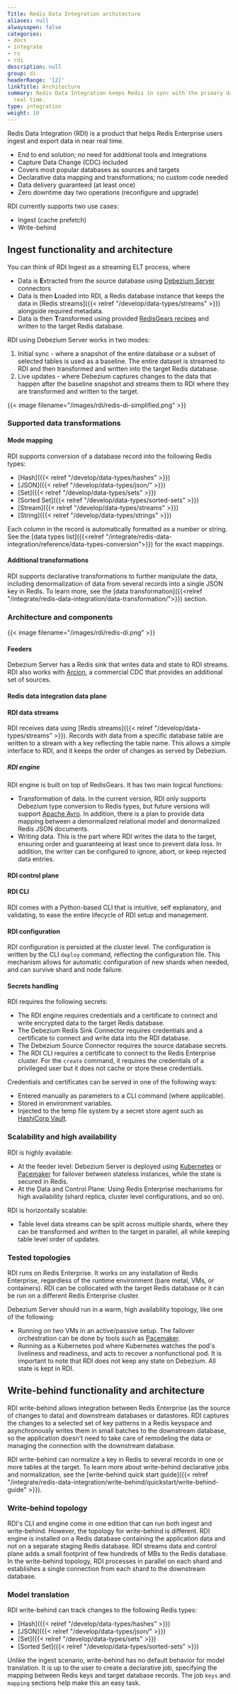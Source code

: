 ```yaml
---
Title: Redis Data Integration architecture
aliases: null
alwaysopen: false
categories:
- docs
- integrate
- rs
- rdi
description: null
group: di
headerRange: '[2]'
linkTitle: Architecture
summary: Redis Data Integration keeps Redis in sync with the primary database in near
  real time.
type: integration
weight: 10
---
```


Redis Data Integration (RDI) is a product that helps Redis Enterprise users ingest and export data in near real time.

- End to end solution; no need for additional tools and integrations
- Capture Data Change (CDC) included
- Covers most popular databases as sources and targets
- Declarative data mapping and transformations; no custom code needed
- Data delivery guaranteed (at least once)
- Zero downtime day two operations (reconfigure and upgrade)

RDI currently supports two use cases:

- Ingest (cache prefetch)
- Write-behind

## Ingest functionality and architecture

You can think of RDI Ingest as a streaming ELT process, where

- Data is **E**xtracted from the source database using [Debezium Server](https://debezium.io/) connectors
- Data is then **L**oaded into RDI, a Redis database instance that keeps the data in [Redis streams]({{< relref "/develop/data-types/streams" >}}) alongside required metadata.
- Data is then **T**ransformed using provided [RedisGears recipes](https://developer.redis.com/howtos/redisgears/) and written to the target Redis database.

RDI using Debezium Server works in two modes:

1. Initial sync - where a snapshot of the entire database or a subset of selected tables is used as a baseline. The entire dataset is streamed to RDI and then transformed and written into the target Redis database.
2. Live updates - where Debezium captures changes to the data that happen after the baseline snapshot and streams them to RDI where they are transformed and written to the target.

{{< image filename="/images/rdi/redis-di-simplified.png" >}}

### Supported data transformations

#### Mode mapping

RDI supports conversion of a database record into the following Redis types:

- [Hash]({{< relref "/develop/data-types/hashes" >}})
- [JSON]({{< relref "/develop/data-types/json/" >}})
- [Set]({{< relref "/develop/data-types/sets" >}})
- [Sorted Set]({{< relref "/develop/data-types/sorted-sets" >}})
- [Stream]({{< relref "/develop/data-types/streams" >}})
- [String]({{< relref "/develop/data-types/strings" >}})

Each column in the record is automatically formatted as a number or string. See the [data types list]({{<relref "/integrate/redis-data-integration/reference/data-types-conversion">}}) for the exact mappings.

#### Additional transformations

RDI supports declarative transformations to further manipulate the data, including denormalization of data from several records into a single JSON key in Redis. To learn more, see the [data transformation]({{<relref "/integrate/redis-data-integration/data-transformation/">}}) section.

### Architecture and components

{{< image filename="/images/rdi/redis-di.png" >}}

#### Feeders

Debezium Server has a Redis sink that writes data and state to RDI streams.
RDI also works with [Arcion](arcion.io), a commercial CDC that provides an additional set of sources.

#### Redis data integration data plane

#### RDI data streams

RDI receives data using [Redis streams]({{< relref "/develop/data-types/streams" >}}). Records with data from a specific database table are written to a stream with a key reflecting the table name. This allows a simple interface to RDI, and it keeps the order of changes as served by Debezium.

##### RDI engine

RDI engine is built on top of RedisGears. It has two main logical functions:

- Transformation of data. In the current version, RDI only supports Debezium type conversion to Redis types, but future versions will support [Apache Avro](https://avro.apache.org/docs/current/). In addition, there is a plan to provide data mapping between a denormalized relational model and denormalized Redis JSON documents.
- Writing data. This is the part where RDI writes the data to the target, ensuring order and guaranteeing at least once to prevent data loss. In addition, the writer can be configured to ignore, abort, or keep rejected data entries.

#### RDI control plane

#### RDI CLI

RDI comes with a Python-based CLI that is intuitive, self explanatory, and validating, to ease the entire lifecycle of RDI setup and management.

#### RDI configuration

RDI configuration is persisted at the cluster level. The configuration is written by the CLI `deploy` command, reflecting the configuration file. This mechanism allows for automatic configuration of new shards when needed, and can survive shard and node failure.

#### Secrets handling

RDI requires the following secrets:

- The RDI engine requires credentials and a certificate to connect and write encrypted data to the target Redis database.
- The Debezium Redis Sink Connector requires credentials and a certificate to connect and write data into the RDI database.
- The Debezium Source Connector requires the source database secrets.
- The RDI CLI requires a certificate to connect to the Redis Enterprise cluster. For the `create` command, it requires the credentials of a privileged user but it does not cache or store these credentials.

Credentials and certificates can be served in one of the following ways:

- Entered manually as parameters to a CLI command (where applicable).
- Stored in environment variables.
- Injected to the temp file system by a secret store agent such as [HashiCorp Vault](https://www.vaultproject.io/).

### Scalability and high availability

RDI is highly available:

- At the feeder level: Debezium Server is deployed using [Kubernetes](https://kubernetes.io/) or [Pacemaker](https://clusterlabs.org/pacemaker/) for failover between stateless instances, while the state is secured in Redis.
- At the Data and Control Plane: Using Redis Enterprise mechanisms for high availability (shard replica, cluster level configurations, and so on).

RDI is horizontally scalable:

- Table level data streams can be split across multiple shards, where they can be transformed and written to the target in parallel, all while keeping table level order of updates.

### Tested topologies

RDI runs on Redis Enterprise. It works on any installation of Redis Enterprise, regardless of the runtime environment (bare metal, VMs, or containers).
RDI can be collocated with the target Redis database or it can be run on a different Redis Enterprise cluster.

Debezium Server should run in a warm, high availability topology, like one of the following:

- Running on two VMs in an active/passive setup. The failover orchestration can be done by tools such as [Pacemaker](https://clusterlabs.org/pacemaker/doc/).
- Running as a Kubernetes pod where Kubernetes watches the pod's liveliness and readiness, and acts to recover a nonfunctional pod.
  It is important to note that RDI does not keep any state on Debezium. All state is kept in RDI.

## Write-behind functionality and architecture

RDI write-behind allows integration between Redis Enterprise (as the source of changes to data) and downstream databases or datastores.
RDI captures the changes to a selected set of key patterns in a Redis keyspace and asynchronously writes them in small batches to the downstream database, so the application doesn't need to take care of remodeling the data or managing the connection with the downstream database.

RDI write-behind can normalize a key in Redis to several records in one or more tables at the target.
To learn more about write-behind declarative jobs and normalization, see the
[write-behind quick start guide]({{< relref "/integrate/redis-data-integration/write-behind/quickstart/write-behind-guide" >}}).

### Write-behind topology

RDI's CLI and engine come in one edition that can run both ingest and write-behind. However, the topology for write-behind is different.
RDI engine is installed on a Redis database containing the application data and not on a separate staging Redis database. RDI streams data and control plane adds a small footprint of few hundreds of MBs to the Redis database. In the write-behind topology, RDI processes in parallel on each shard and establishes a single connection from each shard to the downstream database.

### Model translation

RDI write-behind can track changes to the following Redis types:

- [Hash]({{< relref "/develop/data-types/hashes" >}})
- [JSON]({{< relref "/develop/data-types/json/" >}})
- [Set]({{< relref "/develop/data-types/sets" >}})
- [Sorted Set]({{< relref "/develop/data-types/sorted-sets" >}})

Unlike the ingest scenario, write-behind has no default behavior for model translation. It is up to the user to create a declarative job, specifying the mapping between Redis keys and target database records.
The job `keys` and `mapping` sections help make this an easy task.
